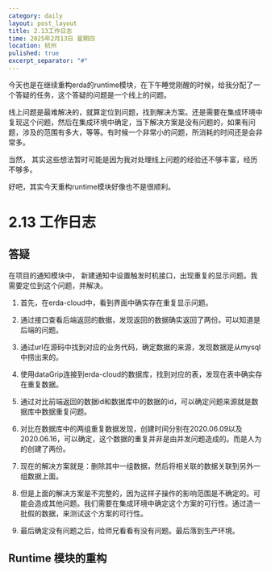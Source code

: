 ```yaml
---
category: daily
layout: post_layout
title: 2.13工作日志
time: 2025年2月13日 星期四
location: 杭州
pulished: true
excerpt_separator: "#"
---
```


今天也是在继续重构erda的runtime模块，在下午睡觉刚醒的时候，给我分配了一个答疑的任务，这个答疑的问题是一个线上的问题。

线上问题是最难解决的，就算定位到问题，找到解决方案。还是需要在集成环境中复现这个问题，然后在集成环境中确定，当下解决方案是没有问题的，如果有问题，涉及的范围有多大，等等。有时候一个非常小的问题，所消耗的时间还是会非常多。

当然， 其实这些想法暂时可能是因为我对处理线上问题的经验还不够丰富，经历不够多。



好吧，其实今天重构runtime模块好像也不是很顺利。



# 2.13 工作日志



## 答疑

在项目的通知模块中， 新建通知中设置触发时机接口，出现重复的显示问题。我需要定位到这个问题，并解决。

1. 首先，在erda-cloud中，看到界面中确实存在重复显示问题。

2. 通过接口查看后端返回的数据，发现返回的数据确实返回了两份。可以知道是后端的问题。
3. 通过url在源码中找到对应的业务代码，确定数据的来源，发现数据是从mysql中捞出来的。
4. 使用dataGrip连接到erda-cloud的数据库，找到对应的表，发现在表中确实存在重复数据。
5. 通过对比前端返回的数据id和数据库中的数据的id，可以确定问题来源就是数据库中数据重复问题。
6. 对比在数据库中的两组重复数据发现，创建时间分别在2020.06.09以及2020.06.16，可以确定，这个数据的重复并非是由并发问题造成的。而是人为的创建了两份。
7. 现在的解决方案就是：删除其中一组数据，然后将相关联的数据关联到另外一组数据上面。
8. 但是上面的解决方案是不完整的，因为这样子操作的影响范围是不确定的。可能会造成其他问题。我们需要在集成环境中确定这个方案的可行性。通过造一批假的数据，来测试这个方案的可行性。
9. 最后确定没有问题之后，给师兄看看有没有问题。最后落到生产环境。



## Runtime 模块的重构



